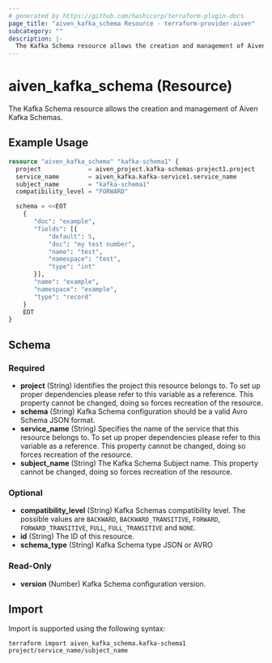 ```yaml
---
# generated by https://github.com/hashicorp/terraform-plugin-docs
page_title: "aiven_kafka_schema Resource - terraform-provider-aiven"
subcategory: ""
description: |-
  The Kafka Schema resource allows the creation and management of Aiven Kafka Schemas.
---
```


# aiven_kafka_schema (Resource)

The Kafka Schema resource allows the creation and management of Aiven Kafka Schemas.

## Example Usage

```terraform
resource "aiven_kafka_schema" "kafka-schema1" {
  project             = aiven_project.kafka-schemas-project1.project
  service_name        = aiven_kafka.kafka-service1.service_name
  subject_name        = "kafka-schema1"
  compatibility_level = "FORWARD"

  schema = <<EOT
    {
       "doc": "example",
       "fields": [{
           "default": 5,
           "doc": "my test number",
           "name": "test",
           "namespace": "test",
           "type": "int"
       }],
       "name": "example",
       "namespace": "example",
       "type": "record"
    }
    EOT
}
```

<!-- schema generated by tfplugindocs -->
## Schema

### Required

- **project** (String) Identifies the project this resource belongs to. To set up proper dependencies please refer to this variable as a reference. This property cannot be changed, doing so forces recreation of the resource.
- **schema** (String) Kafka Schema configuration should be a valid Avro Schema JSON format.
- **service_name** (String) Specifies the name of the service that this resource belongs to. To set up proper dependencies please refer to this variable as a reference. This property cannot be changed, doing so forces recreation of the resource.
- **subject_name** (String) The Kafka Schema Subject name. This property cannot be changed, doing so forces recreation of the resource.

### Optional

- **compatibility_level** (String) Kafka Schemas compatibility level. The possible values are `BACKWARD`, `BACKWARD_TRANSITIVE`, `FORWARD`, `FORWARD_TRANSITIVE`, `FULL`, `FULL_TRANSITIVE` and `NONE`.
- **id** (String) The ID of this resource.
- **schema_type** (String) Kafka Schema type JSON or AVRO

### Read-Only

- **version** (Number) Kafka Schema configuration version.

## Import

Import is supported using the following syntax:

```shell
terraform import aiven_kafka_schema.kafka-schema1 project/service_name/subject_name
```
